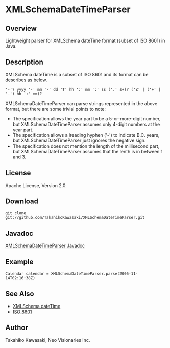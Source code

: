 XMLSchemaDateTimeParser
=======================

Overview
--------

Lightweight parser for XMLSchema dateTime format (subset of ISO 8601) in Java.


Description
-----------

XMLSchema dateTime is a subset of ISO 8601 and its format can be describes as
below.

    '-'? yyyy '-' mm '-' dd 'T' hh ':' mm ':' ss ('.' s+)? ('Z' | ('+' | '-') hh ':' mm)?

XMLSchemaDateTimeParser can parse strings represented in the above format, but
there are some trivial points to note:

- The specification allows the year part to be a 5-or-more-digit number, but
  XMLSchemaDateTimeParser assumes only 4-digit numbers at the year part.
- The specification allows a lreading hyphen ('-') to indicate B.C. years, but
  XMLSchemaDateTimeParser just ignores the negative sign.
- The specification does not mention the length of the millisecond part, but
  XMLSchemaDateTimeParser assumes that the lenth is in between 1 and 3.


License
-------

Apache License, Version 2.0.


Download
--------

    git clone git://github.com/TakahikoKawasaki/XMLSchemaDateTimeParser.git


Javadoc
-------

[XMLSchemaDateTimeParser Javadoc](http://takahikokawasaki.github.com/XMLSchemaDateTimeParser/index.html)


Example
-------

    Calendar calendar = XMLSchemaDateTimeParser.parse(2005-11-14T02:16:38Z)


See Also
--------

* [XMLSchema dateTime](http://www.w3.org/TR/xmlschema-2/#dateTime)
* [ISO 8601](http://en.wikipedia.org/wiki/ISO_8601)


Author
------

Takahiko Kawasaki, Neo Visionaries Inc.
